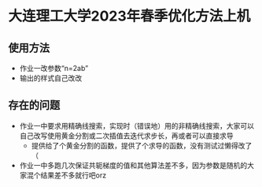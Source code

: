# 大连理工大学2023年春季优化方法上机
## 使用方法
- 作业一改参数“n=2ab”  
- 输出的样式自己改改

## 存在的问题
- 作业一中要求用精确线搜索，实现时（错误地）用的非精确线搜索，大家可以自己改写使用黄金分割或二次插值去迭代求步长，再或者可以直接求导
  - 提供给了个黄金分割的函数，提供了个求导的函数，没有测试过懒得改了（
- 作业一中多跑几次保证共轭梯度的值和其他算法差不多，因为参数是随机的大家混个结果差不多就行吧orz

